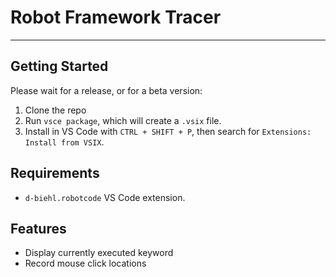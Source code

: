 # Robot Framework Tracer

---
## Getting Started
Please wait for a release, or for a beta version:
1. Clone the repo
2. Run `vsce package`, which will create a `.vsix` file.
3. Install in VS Code with `CTRL + SHIFT + P`, then search for `Extensions: Install from VSIX`.

## Requirements
- `d-biehl.robotcode` VS Code extension.

## Features
- Display currently executed keyword
- Record mouse click locations